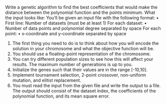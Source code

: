 Write a genetic algorithm to find the best coefficients that would make the distance between the polynomial function and the points minimum. 
What the input looks like: 
You’ll be given an input file with the following format: 
• First line: Number of datasets (must be at least 1) 
For each dataset: 
• Number of data points and polynomial degree separated by space 
For each point: 
• x-coordinate and y-coordinate separated by space
1. The first thing you need to do is to think about how you will encode the solution in your chromosome and what the objective function will be. 
2. You should use a floating-point representation of the chromosome. 
3. You can try different population sizes to see how this will affect your results. The maximum number of generations is up to you. 
4. Initialize the genes such that their values are in the range [-10,10]. 
5. Implement tournament selection, 2-point crossover, non-uniform mutation, and elitist replacement. 
6. You must read the input from the given file and write the output to a file. The output should consist of the dataset index, the coefficients of the polynomial function, and its mean square error.